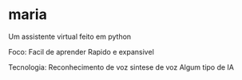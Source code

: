 # maria
 Um   assistente  virtual  feito   em   python


Foco:
Facil de aprender
Rapido e expansivel

Tecnologia:
Reconhecimento  de voz
sintese de voz
Algum tipo de IA